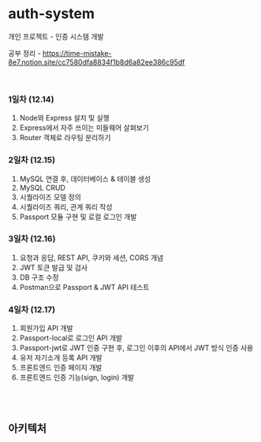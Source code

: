# auth-system
개인 프로젝트 - 인증 시스템 개발
<br/>

공부 정리 - https://time-mistake-8e7.notion.site/cc7580dfa8834f1b8d6a82ee386c95df

<br/>

### 1일차 (12.14) 
1. Node와 Express 설치 및 실행
2. Express에서 자주 쓰이는 미들웨어 살펴보기 
3. Router 객체로 라우팅 분리하기

### 2일차 (12.15) 
1. MySQL 연결 후, 데이터베이스 & 테이블 생성
2. MySQL CRUD
3. 시퀄라이즈 모델 정의
4. 시퀄라이즈 쿼리, 관계 쿼리 작성
5. Passport 모듈 구현 및 로컬 로그인 개발


### 3일차 (12.16) 
1. 요청과 응답, REST API, 쿠키와 세션, CORS 개념
2. JWT 토큰 발급 및 검사
3. DB 구조 수정
4. Postman으로 Passport & JWT API 테스트


### 4일차 (12.17) 
1. 회원가입 API 개발
2. Passport-local로 로그인 API 개발
3. Passport-jwt로 JWT 인증 구현 후, 로그인 이후의 API에서 JWT 방식 인증 사용 
4. 유저 자기소개 등록 API 개발
5. 프론트엔드 인증 페이지 개발
6. 프론트엔드 인증 기능(sign, login) 개발

<br/>
<br/>

## 아키텍처
